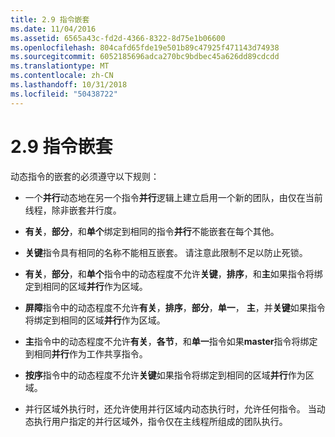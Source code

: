 ```yaml
---
title: 2.9 指令嵌套
ms.date: 11/04/2016
ms.assetid: 6565a43c-fd2d-4366-8322-8d75e1b06600
ms.openlocfilehash: 804cafd65fde19e501b89c47925f471143d74938
ms.sourcegitcommit: 6052185696adca270bc9bdbec45a626dd89cdcdd
ms.translationtype: MT
ms.contentlocale: zh-CN
ms.lasthandoff: 10/31/2018
ms.locfileid: "50438722"
---
```

# <a name="29-directive-nesting"></a>2.9 指令嵌套

动态指令的嵌套的必须遵守以下规则：

- 一个**并行**动态地在另一个指令**并行**逻辑上建立启用一个新的团队，由仅在当前线程，除非嵌套并行度。

- **有关**，**部分**，和**单个**绑定到相同的指令**并行**不能嵌套在每个其他。

- **关键**指令具有相同的名称不能相互嵌套。 请注意此限制不足以防止死锁。

- **有关**，**部分**，和**单个**指令中的动态程度不允许**关键**，**排序**，和**主**如果指令将绑定到相同的区域**并行**作为区域。

- **屏障**指令中的动态程度不允许**有关**，**排序**，**部分**，**单一**， **主**，并**关键**如果指令将绑定到相同的区域**并行**作为区域。

- **主**指令中的动态程度不允许**有关**，**各节**，和**单一**指令如果**master**指令将绑定到相同**并行**作为工作共享指令。

- **按序**指令中的动态程度不允许**关键**如果指令将绑定到相同的区域**并行**作为区域。

- 并行区域外执行时，还允许使用并行区域内动态执行时，允许任何指令。 当动态执行用户指定的并行区域外，指令仅在主线程所组成的团队执行。